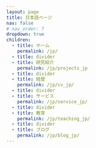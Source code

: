 ```yaml
---
layout: page
title: 日本語ページ
nav: false
# nav_order: 7
dropdown: true
children:
  - title: ホーム
    permalink: /jp/
  - title: divider
  - title: 研究紹介
    permalink: /jp/projects_jp
  - title: divider
  - title: 経歴
    permalink: /jp/cv_jp/
  - title: divider
  - title: サービス
    permalink: /jp/service_jp/
  - title: divider
  - title: 教育
    permalink: /jp/teaching_jp/
  - title: divider
  - title: ブログ
    permalink: /jp/blog_jp/
---
```

